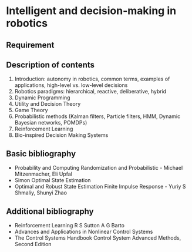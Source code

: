 # Intelligent and decision-making in robotics

## Requirement

## Description of contents

1. Introduction: autonomy in robotics, common terms, examples of applications, high-level vs. low-level decisions
2. Robotics paradigms: hierarchical, reactive, deliberative, hybrid
3. Dynamic Programming
4. Utility and Decision Theory
5. Game Theory
6. Probabilistic methods (Kalman filters, Particle filters, HMM, Dynamic Bayesian networks, POMDPs)
7. Reinforcement Learning
8. Bio-inspired Decision Making Systems

## Basic bibliography

- Probability and Computing Randomization and Probabilistic - Michael Mitzenmacher, Eli Upfal
- Simon Optimal State Estimation
- Optimal and Robust State Estimation Finite Impulse Response - Yuriy S Shmaliy, Shunyi Zhao

## Additional bibliography

- Reinforcement Learning R S Sutton A G Barto
- Advances and Applications in Nonlinear Control Systems
- The Control Systems Handbook Control System Advanced Methods, Second Edition 